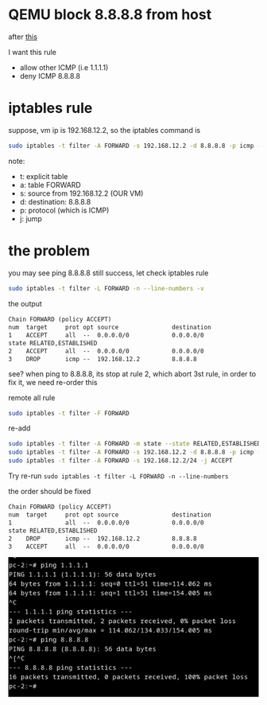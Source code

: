 # QEMU block 8.8.8.8 from host

after [this](../server/qemu_nat.md)

I want this rule

- allow other ICMP (i.e 1.1.1.1)
- deny ICMP 8.8.8.8

# iptables rule

suppose, vm ip is 192.168.12.2, so the iptables command is
```sh
sudo iptables -t filter -A FORWARD -s 192.168.12.2 -d 8.8.8.8 -p icmp -j DROP
```
note: 
 
- t: explicit table
- a: table FORWARD
- s: source from 192.168.12.2 (OUR VM)
- d: destination: 8.8.8.8
- p: protocol (which is ICMP)
- j: jump 

# the problem

you may see ping 8.8.8.8 still success, let check iptables rule
```sh
sudo iptables -t filter -L FORWARD -n --line-numbers -v
```

the output

```
Chain FORWARD (policy ACCEPT)
num  target     prot opt source               destination         
1    ACCEPT     all  --  0.0.0.0/0            0.0.0.0/0            state RELATED,ESTABLISHED
2    ACCEPT     all  --  0.0.0.0/0            0.0.0.0/0           
3    DROP       icmp --  192.168.12.2         8.8.8.8             
```

see? when ping to 8.8.8.8, its stop at rule 2, which abort 3st rule, in order to fix it, we need re-order this

remote all rule
```sh
sudo iptables -t filter -F FORWARD
```

re-add

```sh
sudo iptables -t filter -A FORWARD -m state --state RELATED,ESTABLISHED -j ACCEPT
sudo iptables -t filter -A FORWARD -s 192.168.12.2 -d 8.8.8.8 -p icmp -j DROP
sudo iptables -t filter -A FORWARD -s 192.168.12.2/24 -j ACCEPT
```

Try re-run `sudo iptables -t filter -L FORWARD -n --line-numbers`

the order should be fixed

```
Chain FORWARD (policy ACCEPT)
num  target     prot opt source               destination         
1               all  --  0.0.0.0/0            0.0.0.0/0            state RELATED,ESTABLISHED
2    DROP       icmp --  192.168.12.2         8.8.8.8             
3    ACCEPT     all  --  0.0.0.0/0            0.0.0.0/0           
```

![image](../_images/fe70890c7092ec6722fc720cd7358a0107ebfa293c9a1474d84672fb2d07dddff6a1e8027dc13e5f047194144034338506a30d6420584eda58a6019b.png)